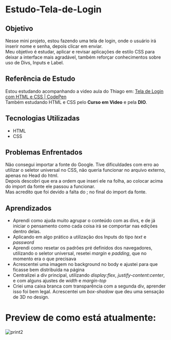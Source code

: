 # Estudo-Tela-de-Login
## Objetivo <br>
 Nesse mini projeto, estou fazendo uma tela de login, onde o usuário irá inserir nome e senha, depois clicar em enviar.<br>
Meu objetivo é estudar, aplicar e revisar aplicações de estilo CSS para deixar a interface mais agradável, também reforçar conhecimentos sobre uso de Divs, Inputs e Label.<br>
 ## Referência de Estudo<br>
 Estou estudando acompanhando a video aula do Thiago em: 
 [Tela de Login com HTML e CSS | CodePen](https://www.youtube.com/watch?v=nU2Lpy79Q3M&t=774s)<br>
 Também estudando HTML e CSS pelo **Curso em Video** e pela **DIO**.<br> 
 ## Tecnologias Utilizadas<br>
 * HTML <br>
* CSS<br>
 ## Problemas Enfrentados<br>
 Não consegui importar a fonte do Google. Tive dificuldades com erro ao utilizar o seletor universal no CSS, não queria funcionar no arquivo externo, apenas no Head do html.<br>
 Depois descobri que era a ordem que inseri ele na folha, ao colocar acima do import da fonte ele passou a funcionar.<br> 
 Mas acredito que foi devido a falta do ; no final do import da fonte.<br>
 ## Aprendizados<br>
 * Aprendi como ajuda muito agrupar o conteúdo com as divs, e de já iniciar o pensamento como cada coisa irá se comportar nas edições dentro delas.<br>
 * Aplicando em algo prático a utilização dos Inputs do tipo *text* e *password*<br>
 * Aprendi como resetar os padrões pré definidos dos navegadores, utilizando o seletor universal, resetei *margin* e *padding*, que no momento era o que precisava<br>
 * Acrescentei uma imagem no background no body e ajustei para que ficasse bem distribuída na página<br>
 * Centralizei a div principal, utilizando *display:flex*, *justify-content:center*, e com alguns ajustes de *width* e *margin-top*<br>
 * Criei uma caixa branca com transparência com a segunda div, aprender isso foi bem legal. Acrescentei um *box-shadow* que deu uma sensação de 3D no design.<br>
 # Preview de como está atualmente:<br>
 
![print2](https://github.com/JacsonAlmeida/Estudo-Tela-de-Login/assets/160153794/12bb6167-40d2-4425-bb97-900faf0f242c)
